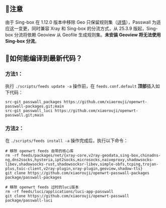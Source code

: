 ## :mega:注意
由于 Sing-box 在 1.12.0 版本中移除 Geo 只保留规则集（[详情](https://sing-box.sagernet.org/zh/deprecated/#geoip)），Passwall 为适应这一变更，同时兼容 Xray 和 Sing-box 的分流方式，从 25.3.9 版起，Sing-box 分流将依赖 Geoview 从 Geofile 生成规则集。**未安装 Geoview 将无法使用 Sing-box 分流**。  

## 📌如何能编译到最新代码？

### 方法1：

执行 `./scripts/feeds update -a` 操作前，在 `feeds.conf.default` **顶部**插入如下代码：

```
src-git passwall_packages https://github.com/xiaorouji/openwrt-passwall-packages.git;main
src-git passwall_luci https://github.com/xiaorouji/openwrt-passwall.git;main
```

### 方法2：

在 `./scripts/feeds install -a` 操作完成后，执行以下命令：

```shell
# 移除 openwrt feeds 自带的核心库
rm -rf feeds/packages/net/{xray-core,v2ray-geodata,sing-box,chinadns-ng,dns2socks,hysteria,ipt2socks,microsocks,naiveproxy,shadowsocks-libev,shadowsocks-rust,shadowsocksr-libev,simple-obfs,tcping,trojan-plus,tuic-client,v2ray-plugin,xray-plugin,geoview,shadow-tls}
git clone https://github.com/xiaorouji/openwrt-passwall-packages package/passwall-packages

# 移除 openwrt feeds 过时的luci版本
rm -rf feeds/luci/applications/luci-app-passwall
git clone https://github.com/xiaorouji/openwrt-passwall package/passwall-luci
```
